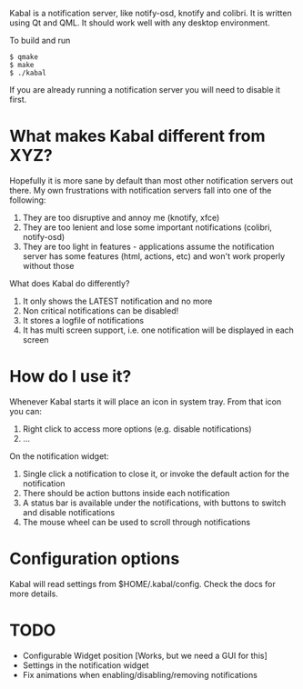 

Kabal is a notification server, like notify-osd, knotify and colibri. It is written
using Qt and QML. It should work well with any desktop environment.

To build and run

    $ qmake
    $ make
    $ ./kabal

If you are already running a notification server you will need to disable it
first.

# What makes Kabal different from XYZ?

Hopefully it is more sane by default than most other notification servers out there. My own
frustrations with notification servers fall into one of the following:

1. They are too disruptive and annoy me (knotify, xfce)
2. They are too lenient and lose some important 
   notifications (colibri, notify-osd)
3. They are too light in features - applications 
   assume the notification server has some features
   (html, actions, etc) and won't work properly without those

What does Kabal do differently?

1. It only shows the LATEST notification and no more
2. Non critical notifications can be disabled!
3. It stores a logfile of notifications
4. It has multi screen support, i.e. one notification
   will be displayed in each screen

# How do I use it?

Whenever Kabal starts it will place an icon in system tray. From that icon
you can:

1. Right click to access more options (e.g. disable notifications)
1. ...

On the notification widget:

1. Single click a notification to close it, or invoke the default action
   for the notification
2. There should be action buttons inside each notification
3. A status bar is available under the notifications, with
   buttons to switch and disable notifications
4. The mouse wheel can be used to scroll through notifications

# Configuration options

Kabal will read settings from $HOME/.kabal/config. Check the docs
for more details.

# TODO 

* Configurable Widget position [Works, but we need a GUI for this]
* Settings in the notification widget
* Fix animations when enabling/disabling/removing notifications

